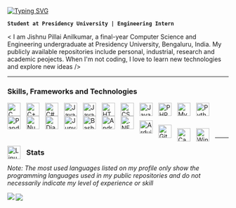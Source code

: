 <a href="https://git.io/typing-svg" align="center"><img src="https://readme-typing-svg.herokuapp.com?font=Century+Gothic&size=30&pause=500&center=true&width=435&lines=Welcome+to+Jishnu's+Profile+%F0%9F%91%8B" alt="Typing SVG" /></a>

**`Student at Presidency University | Engineering Intern`**   

< I am Jishnu Pillai Anilkumar, a final-year Computer Science and Engineering undergraduate at Presidency University, Bengaluru, India. My publicly available repositories include personal, industrial, research and academic peojects. When I'm not coding, I love to learn new technologies and explore new ideas />

---

### Skills, Frameworks and Technologies
<img align="left" alt="C" width=30px style="padding-right:10px;" src="https://cdn.jsdelivr.net/gh/devicons/devicon/icons/c/c-plain.svg" />
<img align="left" alt="C++" width=30px style="padding-right:10px;" src="https://cdn.jsdelivr.net/gh/devicons/devicon/icons/cplusplus/cplusplus-plain.svg" />
<img align="left" alt="C#" width=30px style="padding-right:10px;" src="https://cdn.jsdelivr.net/gh/devicons/devicon/icons/csharp/csharp-plain.svg" />
<img align="left" alt="Java" width=30px style="padding-right:10px;" src="https://cdn.jsdelivr.net/gh/devicons/devicon/icons/java/java-original.svg" />
<img align="left" alt="Java" width=30px style="padding-right:10px;" src="https://cdn.jsdelivr.net/gh/devicons/devicon/icons/go/go-original-wordmark.svg" />
<img align="left" alt="HTML" width=30px style="padding-right:10px;" src="https://cdn.jsdelivr.net/gh/devicons/devicon/icons/html5/html5-original.svg" />
<img align="left" alt="CSS" width=30px style="padding-right:10px;" src="https://cdn.jsdelivr.net/gh/devicons/devicon/icons/css3/css3-original.svg" /> 
<img align="left" alt="JavaScript" width=30px style="padding-right:10px;" src="https://cdn.jsdelivr.net/gh/devicons/devicon/icons/javascript/javascript-original.svg" />
<img align="left" alt="PHP" width=30px style="padding-right:10px;" src="https://cdn.jsdelivr.net/gh/devicons/devicon/icons/php/php-plain.svg" />
<img align="left" alt="MySQL" width=30px style="padding-right:10px;" src="https://cdn.jsdelivr.net/gh/devicons/devicon/icons/mysql/mysql-original-wordmark.svg" />
<img align="left" alt="Python" width=30px style="padding-right:10px;" src="https://cdn.jsdelivr.net/gh/devicons/devicon/icons/python/python-original.svg" />
<img align="left" alt="Pandas" width=30px style="padding-right:10px;" src="https://cdn.jsdelivr.net/gh/devicons/devicon/icons/pandas/pandas-original.svg" />
<img align="left" alt="Numpy" width=30px style="padding-right:10px;" src="https://cdn.jsdelivr.net/gh/devicons/devicon/icons/numpy/numpy-original.svg" />
<img align="left" alt="Django" width=30px style="padding-right:10px;" src="https://cdn.jsdelivr.net/gh/devicons/devicon/icons/django/django-plain.svg" />
<img align="left" alt="Jupyter" width=30px style="padding-right:10px;" src="https://cdn.jsdelivr.net/gh/devicons/devicon/icons/jupyter/jupyter-original.svg" />
<img align="left" alt="Bash" width=30px style="padding-right:10px;" src="https://cdn.jsdelivr.net/gh/devicons/devicon/icons/bash/bash-plain.svg" />
<img align="left" alt="Android" width=30px style="padding-right:10px;" src="https://cdn.jsdelivr.net/gh/devicons/devicon/icons/androidstudio/androidstudio-original.svg" />
<img align="left" alt=".NET" width=30px style="padding-right:10px;" src="https://cdn.jsdelivr.net/gh/devicons/devicon/icons/dotnetcore/dotnetcore-original.svg" />
<img align="left" alt="Arduino" width=30px style="padding-right:10px; margin-top:10px;" src="https://cdn.jsdelivr.net/gh/devicons/devicon/icons/arduino/arduino-original.svg" />
<img align="left" alt="Git" width=30px style="padding-right:10px; margin-top:20px;" src="https://cdn.jsdelivr.net/gh/devicons/devicon/icons/git/git-original.svg" />
<br> 
<br> 

<img align="left" alt="Canva" width=30px style="padding-right:10px; margin-top:10px;" src="https://cdn.jsdelivr.net/gh/devicons/devicon/icons/canva/canva-original.svg" /> <img align="left" alt="Windows" width=30px style="padding-right:10px; margin-top:10px;" src="https://cdn.jsdelivr.net/gh/devicons/devicon/icons/windows8/windows8-original.svg" /> <img align="left" alt="Linux" width=30px style="padding-right:10px; margin-top:10px;" src="https://cdn.jsdelivr.net/gh/devicons/devicon/icons/linux/linux-original.svg" />

<br>

---
### Stats
<i style="margin-top:20px;"> Note: The most used languages listed on my profile only show the programming languages used in my public repositories and do not necessarily indicate my level of experience or skill </i>

<a href="https://git.io/streak-stats" style="padding-right:10px; margin-top:20px;">
  <img align="center" src="https://github-readme-stats.vercel.app/api/top-langs/?username=jishnnu&layout=compact" />
</a>

<a href="https://github.com/anuraghazra/convoychat">
  <img align="left" src="https://streak-stats.demolab.com/?user=jishnnu&theme=dark" />
</a>

